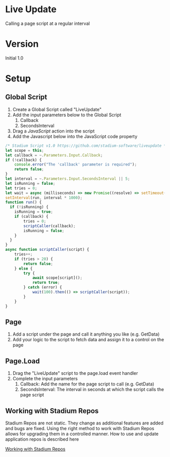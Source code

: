 # Live Update

Calling a page script at a regular interval

# Version
Initial 1.0

# Setup

## Global Script
1. Create a Global Script called "LiveUpdate"
2. Add the input parameters below to the Global Script
   1. Callback
   2. SecondsInterval
3. Drag a *JavaScript* action into the script
4. Add the Javascript below into the JavaScript code property
```javascript
/* Stadium Script v1.0 https://github.com/stadium-software/liveupdate */
let scope = this;
let callback = ~.Parameters.Input.Callback;
if (!callback) {
    console.error("The 'callback' parameter is required");
    return false;
}
let interval = ~.Parameters.Input.SecondsInterval || 5;
let isRunning = false;
let tries = 0;
let wait = async (milliseconds) => new Promise((resolve) => setTimeout(resolve, milliseconds));
setInterval(run, interval * 1000);
function run() { 
  if (!isRunning) {
    isRunning = true;
    if (callback) {
        tries = 0;
        scriptCaller(callback);
        isRunning = false;
    }
  }
}
async function scriptCaller(script) {
    tries++;
    if (tries > 20) {
    	return false;
    } else {
        try {
            await scope[script]();
            return true;
        } catch (error) {
            wait(100).then(() => scriptCaller(script));
        }
    }
}
```

## Page
1. Add a script under the page and call it anything you like (e.g. GetData)
2. Add your logic to the script to fetch data and assign it to a control on the page

## Page.Load
1. Drag the "LiveUpdate" script to the page.load event handler
2. Complete the input parameters
   1. Callback: Add the name for the page script to call (e.g. GetData)
   2. SecondsInterval: The interval in seconds at which the script calls the page script

## Working with Stadium Repos
Stadium Repos are not static. They change as additional features are added and bugs are fixed. Using the right method to work with Stadium Repos allows for upgrading them in a controlled manner. How to use and update application repos is described here 

[Working with Stadium Repos](https://github.com/stadium-software/samples-upgrading)